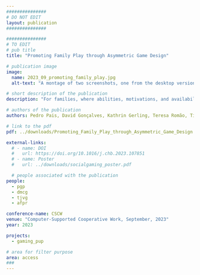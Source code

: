 ```yaml
---
###############
# DO NOT EDIT
layout: publication
###############

###############
# TO EDIT
# pub title
title: "Promoting Family Play through Asymmetric Game Design"

# publication image
image:
  name: 2023_09_promoting_family_play.jpg
  alt-text: "A montage of two screenshots, one from the desktop version and the other from the mobile version. In the desktop version, you can see the player character in a room with 2D top-down visuals and the controls imprinted on the room's floor. In the mobile version, you can see the unlocks tab of the shop, with multiple unlocks appearing and a visualization of the shop on the bottom part of the screen." # provide a short description for the image #a11y

# short description of the publication
description: "For families, where abilities, motivations, and availability vary widely, opportunities for intergenerational play are limited. Designing games that cater to these differences remains an open challenge. In this paper, we first identify barriers related with time and expertise. Next, we propose asymmetric game design and asynchronous play to reconcile children's and adults' requirements; and interdependent gameplay mechanics to foster real-world interactions. Following this approach, we designed a testbed game and conducted a mixed-methods remote study with six pairs of adult-child family members. Our results showcase how asymmetric, asynchronous experiences can be leveraged to create novel gaming experiences that meet the requirements of family play. We discuss how interdependent progress can be designed to promote real-world interactions, creating pervasive conversational topics that permeate the family routine."

# authors of the publication
authors: Pedro Pais, David Gonçalves, Kathrin Gerling, Teresa Romão, Tiago Guerreiro, André Rodrigues

# link to the pdf
pdf: ../downloads/Promoting_Family_Play_through_Asymmetric_Game_Design.pdf

external-links:
  # - name: DOI
  #   url: https://doi.org/10.1016/j.chb.2023.107851
  # - name: Poster
  #   url: ../downloads/socialgaming_poster.pdf

  # people associated with the publication
people:
  - pgp
  - dmcg
  - tjvg
  - afpr

conference-name: CSCW
venue: "Computer-Supported Cooperative Work, September, 2023"
year: 2023

projects:
  - gaming_pup

# area for filter purpose
area: access
###
---
```

